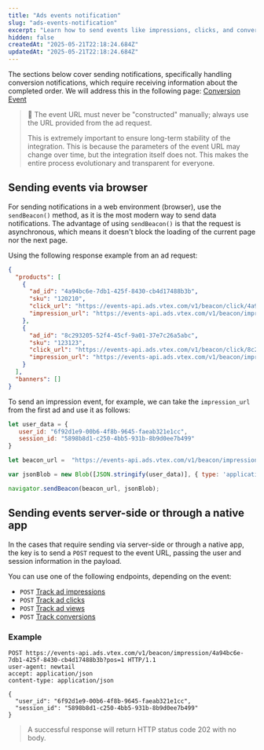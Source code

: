 ```yaml
---
title: "Ads events notification"
slug: "ads-events-notification"
excerpt: "Learn how to send events like impressions, clicks, and conversions to VTEX Ads."
hidden: false
createdAt: "2025-05-21T22:18:24.684Z"
updatedAt: "2025-05-21T22:18:24.684Z"
---
```


The sections below cover sending notifications, specifically handling conversion notifications, which require receiving information about the completed order. We will address this in the following page: [Conversion Event](https://developers.vtex.com/docs/guides/conversion)

> 🚧 The event URL must never be "constructed" manually; always use the URL provided from the ad request.
> 
> This is extremely important to ensure long-term stability of the integration. This is because the parameters of the event URL may change over time, but the integration itself does not. This makes the entire process evolutionary and transparent for everyone.

## Sending events via browser

For sending notifications in a web environment (browser), use the `sendBeacon()` method, as it is the most modern way to send data notifications. The advantage of using `sendBeacon()` is that the request is asynchronous, which means it doesn't block the loading of the current page nor the next page.

Using the following response example from an ad request:

```json
{
  "products": [
    {
      "ad_id": "4a94bc6e-7db1-425f-8430-cb4d17488b3b",
      "sku": "120210",
      "click_url": "https://events-api.ads.vtex.com/v1/beacon/click/4a94bc6e-7db1-425f-8430-cb4d17488b3b?pos=1",
      "impression_url": "https://events-api.ads.vtex.com/v1/beacon/impression/4a94bc6e-7db1-425f-8430-cb4d17488b3b?pos=1",
    },
    {
      "ad_id": "8c293205-52f4-45cf-9a01-37e7c26a5abc",
      "sku": "123123",
      "click_url": "https://events-api.ads.vtex.com/v1/beacon/click/8c293205-52f4-45cf-9a01-37e7c26a5abc?pos=2",
      "impression_url": "https://events-api.ads.vtex.com/v1/beacon/impression/8c293205-52f4-45cf-9a01-37e7c26a5abc?pos=2",
    }
  ],
  "banners": []
}
```

To send an impression event, for example, we can take the `impression_url` from the first ad and use it as follows:

```javascript
let user_data = {
   user_id: "6f92d1e9-00b6-4f8b-9645-faeab321e1cc",
   session_id: "5898b8d1-c250-4bb5-931b-8b9d0ee7b499"
}

let beacon_url =  "https://events-api.ads.vtex.com/v1/beacon/impression/4a94bc6e-7db1-425f-8430-cb4d17488b3b?pos=1"

var jsonBlob = new Blob([JSON.stringify(user_data)], { type: 'application/json' });

navigator.sendBeacon(beacon_url, jsonBlob);
```

## Sending events server-side or through a native app

In the cases that require sending via server-side or through a native app, the key is to send a `POST` request to the event URL, passing the user and session information in the payload.

You can use one of the following endpoints, depending on the event:

- `POST`  [Track ad impressions](https://developers.vtex.com/docs/api-reference/vtex-ads-api#post-/v1/beacon/impression/-ad_id-)
- `POST`  [Track ad clicks](https://developers.vtex.com/docs/api-reference/vtex-ads-api#post-/v1/beacon/click/-ad_id-)
- `POST`  [Track ad views](https://developers.vtex.com/docs/api-reference/vtex-ads-api#post-/v1/beacon/view/-ad_id-)
- `POST`  [Track conversions](https://developers.vtex.com/docs/api-reference/vtex-ads-api#post-/v1/beacon/conversion)

### Example

```http
POST https://events-api.ads.vtex.com/v1/beacon/impression/4a94bc6e-7db1-425f-8430-cb4d17488b3b?pos=1 HTTP/1.1
user-agent: newtail
accept: application/json
content-type: application/json

{
  "user_id": "6f92d1e9-00b6-4f8b-9645-faeab321e1cc",
  "session_id": "5898b8d1-c250-4bb5-931b-8b9d0ee7b499"
}
```

> A successful response will return HTTP status code 202 with no body.
